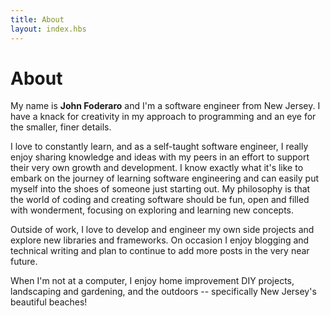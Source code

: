 ```yaml
---
title: About
layout: index.hbs
---
```


# About

My name is **John Foderaro** and I'm a software engineer from New Jersey. I have a knack for creativity in my approach to programming and an eye for the smaller, finer details.

I love to constantly learn, and as a self-taught software engineer, I really enjoy sharing knowledge and ideas with my peers in an effort to support their very own growth and development. I know exactly what it's like to embark on the journey of learning software engineering and can easily put myself into the shoes of someone just starting out. My philosophy is that the world of coding and creating software should be fun, open and filled with wonderment, focusing on exploring and learning new concepts.

Outside of work, I love to develop and engineer my own side projects and explore new libraries and frameworks. On occasion I enjoy blogging and technical writing and plan to continue to add more posts in the very near future.

When I'm not at a computer, I enjoy home improvement DIY projects, landscaping and gardening, and the outdoors -- specifically New Jersey's beautiful beaches!
